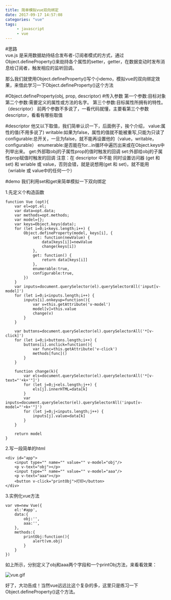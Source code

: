```yaml
---
title: 简单模拟vue双向绑定
date: 2017-09-17 14:57:08
categories: "vue" 
tags: 
     - javascript
     - vue
---
```

#思路  
vue.js 是采用数据劫持结合发布者-订阅者模式的方式，通过Object.defineProperty()来劫持各个属性的setter，getter，在数据变动时发布消息给订阅者，触发相应的监听回调。

那么我们就使用Object.defineProperty()写个小demo，模拟vue的双向绑定效果，来借此学习一下Object.defineProperty()这个方法

#Object.defineProperty(obj, prop, descriptor)
#传入参数
第一个参数:目标对象
第二个参数:需要定义的属性或方法的名字。
第三个参数:目标属性所拥有的特性。（descriptor）
前两个参数不多说了，一看代码就懂，主要看第三个参数descriptor，看看有哪些取值

#descriptor
他又以下取值，我们简单认识一下，后面例子，挨个介绍，
value:属性的值(不用多说了)
writable:如果为false，属性的值就不能被重写,只能为只读了
configurable:总开关，一旦为false，就不能再设置他的（value，writable，configurable）
enumerable:是否能在for...in循环中遍历出来或在Object.keys中列举出来。
get:外部取obj的子属性prop的值时触发的回调
set:外部给obj的子属性prop赋值时触发的回调
注意：在 descriptor 中不能 同时设置访问器 (get 和 set) 和 wriable 或 value，否则会错，就是说想用(get 和 set)，就不能用（wriable 或 value中的任何一个）

#demo
我们利用set和get来简单模拟一下双向绑定

1.先定义个构造函数
```
function Vue (opt){
	var el=opt.el;
	var data=opt.data;
	var methods=opt.methods;
	var model={};
	var keys=Object.keys(data);
	for (let i=0;i<keys.length;i++) {
		Object.defineProperty(model, keys[i], {
			set: function(newValue) {
				data[keys[i]]=newValue
				change(keys[i])
			},
			get: function() {
				return data[keys[i]]
			},
			enumerable:true,
			configurable:true,
		})
	}
	var inputs=document.querySelector(el).querySelectorAll('input[v-model]')
	for (let i=0;i<inputs.length;i++) {
		inputs[i].onkeyup=function(){
			var v=this.getAttribute('v-model')
			model[v]=this.value
			change(v)
		}
	}
	
	var buttons=document.querySelector(el).querySelectorAll('*[v-click]')
	for (let i=0;i<buttons.length;i++) {
		buttons[i].onclick=function(){
			var func=this.getAttribute('v-click')
			methods[func]()
		}
	}
	
	function change(k){
		var els=document.querySelector(el).querySelectorAll('*[v-text="'+k+'"]')
		for (let j=0;j<els.length;j++) {
			els[j].innerHTML=data[k]
		}
		var inputs=document.querySelector(el).querySelectorAll('input[v-model="'+k+'"]')
		for (let j=0;j<inputs.length;j++) {
			inputs[j].value=data[k]
		}
	}

	return model
}
```
2.写一段简单的html
```
<div id="app">
	<input type="" name="" value="" v-model="obj"/>
	<p v-text="obj"></p>
	<input type="" name="" value="" v-model="aaa"/>
	<p v-text="aaa"></p>
	<button v-click="printObj">打印</button>
</div>
```
3.实例化vue方法
```
var vm=new Vue({
	el:'#app',
	data:{
		obj:'',
		aaa:'',
	},
	methods:{
		printObj:function(){
			alert(vm.obj)
		}
	}
})
```
如上所示，分别定义了obj和aaa两个字段和一个printObj方法，来看看效果：

![vue.gif](http://upload-images.jianshu.io/upload_images/6651371-8e61f666246af09b.gif?imageMogr2/auto-orient/strip)

好了，大功告成！当然vue远远比这个复杂的多，这里只是练习一下Object.defineProperty()这个方法。